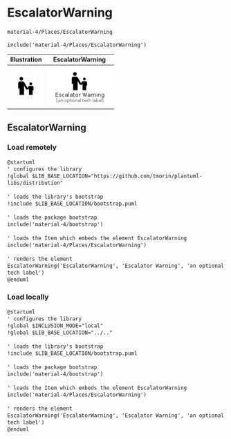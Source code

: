 # EscalatorWarning


```text
material-4/Places/EscalatorWarning
```

```text
include('material-4/Places/EscalatorWarning')
```



| Illustration | EscalatorWarning |
| :---: | :---: |
| ![illustration for Illustration](../../material-4/Places/EscalatorWarning.png) | ![illustration for EscalatorWarning](../../material-4/Places/EscalatorWarning.Local.png) |




## EscalatorWarning

### Load remotely
```plantuml
@startuml
' configures the library
!global $LIB_BASE_LOCATION="https://github.com/tmorin/plantuml-libs/distribution"

' loads the library's bootstrap
!include $LIB_BASE_LOCATION/bootstrap.puml

' loads the package bootstrap
include('material-4/bootstrap')

' loads the Item which embeds the element EscalatorWarning
include('material-4/Places/EscalatorWarning')

' renders the element
EscalatorWarning('EscalatorWarning', 'Escalator Warning', 'an optional tech label')
@enduml
```

### Load locally
```plantuml
@startuml
' configures the library
!global $INCLUSION_MODE="local"
!global $LIB_BASE_LOCATION="../.."

' loads the library's bootstrap
!include $LIB_BASE_LOCATION/bootstrap.puml

' loads the package bootstrap
include('material-4/bootstrap')

' loads the Item which embeds the element EscalatorWarning
include('material-4/Places/EscalatorWarning')

' renders the element
EscalatorWarning('EscalatorWarning', 'Escalator Warning', 'an optional tech label')
@enduml
```

